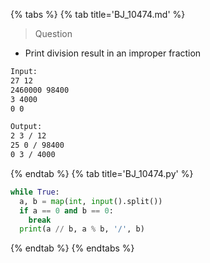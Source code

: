{% tabs %}
{% tab title='BJ_10474.md' %}

> Question

* Print division result in an improper fraction

```txt
Input:
27 12
2460000 98400
3 4000
0 0

Output:
2 3 / 12
25 0 / 98400
0 3 / 4000
```

{% endtab %}
{% tab title='BJ_10474.py' %}

```py
while True:
  a, b = map(int, input().split())
  if a == 0 and b == 0:
    break
  print(a // b, a % b, '/', b)
```

{% endtab %}
{% endtabs %}
